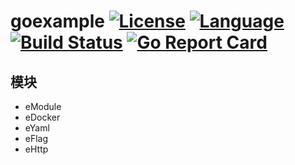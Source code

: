 # goexample  [![License](https://img.shields.io/:license-apache-blue.svg)](https://opensource.org/licenses/Apache-2.0) [![Language](https://img.shields.io/badge/Language-Go-blue.svg)](https://golang.org/) [![Build Status](http://img.shields.io/travis/fuwensun/goexample.svg?style=flat-square)](https://travis-ci.org/fuwensun/goexample) [![Go Report Card](https://goreportcard.com/badge/github.com/fuwensun/goexample)](https://goreportcard.com/report/github.com/fuwensun/goexample)

## 模块
- eModule
- eDocker
- eYaml
- eFlag
- eHttp